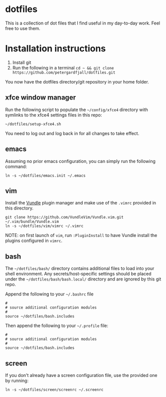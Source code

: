 # dotfiles
This is a collection of dot files that I find useful in my day-to-day work.
Feel free to use them.

# Installation instructions

1. Install git
2. Run the following in a terminal `cd ~ && git clone https://github.com/petergardfjall/dotfiles.git`

You now have the dotfiles directory/git repository in your home folder.

## xfce window manager

Run the following script to populate the `~/config/xfce4` directory with
symlinks to the xfce4 settings files in this repo:

    ~/dotfiles/setup-xfce4.sh

You need to log out and log back in for all changes to take effect.

## emacs

Assuming no prior emacs configuration, you can simply run the following command:
    
    ln -s ~/dotfiles/emacs.init ~/.emacs


## vim

Install the [Vundle](https://github.com/VundleVim/Vundle.vim) plugin manager
and make use of the `.vimrc` provided in this directory.

    git clone https://github.com/VundleVim/Vundle.vim.git ~/.vim/bundle/Vundle.vim
    ln -s ~/dotfiles/vim/vimrc ~/.vimrc

NOTE: on first launch of `vim`, run `:PluginInstall` to have Vundle install
the plugins configured in `vimrc`.



## bash

The `~/dotfiles/bash/` directory contains additional files to load
into your shell environment. Any secrets/host-specific settings should 
be placed under the `~/dotfiles/bash/bash.local/` directory and are
ignored by this git repo.

Append the following to your `~/.bashrc` file
    
    #
    # source additional configuration modules
    #
    source ~/dotfiles/bash.includes

Then append the following to your `~/.profile` file:

    #
    # source additional configuration modules
    #
    source ~/dotfiles/bash.includes

## screen
If you don't already have a screen configuration file, use the provided one by running:

    ln -s ~/dotfiles/screen/screenrc ~/.screenrc
